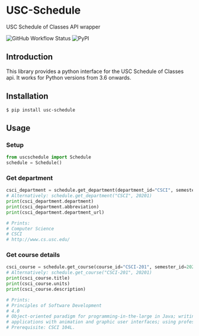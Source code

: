 # USC-Schedule
USC Schedule of Classes API wrapper

![GitHub Workflow Status](https://img.shields.io/github/workflow/status/switchswap/usc-schedule/Python%20package?style=for-the-badge) 
![PyPI](https://img.shields.io/pypi/v/usc-schedule?style=for-the-badge) 

## Introduction
This library provides a python interface for the USC Schedule of Classes api. It works for Python versions from 3.6 onwards.

## Installation
`$ pip install usc-schedule`

## Usage
### Setup
```python
from uscschedule import Schedule
schedule = Schedule()
```

### Get department
```python
csci_department = schedule.get_department(department_id="CSCI", semester_id=20201)
# Alternatively: schedule.get_department("CSCI", 20201)
print(csci_department.department)
print(csci_department.abbreviation)
print(csci_department.department_url)

# Prints:
# Computer Science
# CSCI
# http://www.cs.usc.edu/

```

### Get course details
```python
csci_course = schedule.get_course(course_id="CSCI-201", semester_id=20201)
# Alternatively: schedule.get_course("CSCI-201", 20201)
print(csci_course.title)
print(csci_course.units)
print(csci_course.description)

# Prints:
# Principles of Software Development
# 4.0
# Object-oriented paradigm for programming-in-the-large in Java; writing sophisticated concurrent 
# applications with animation and graphic user interfaces; using professional tools on team project.
# Prerequisite: CSCI 104L.
```
